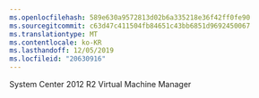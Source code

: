 ```yaml
---
ms.openlocfilehash: 589e630a9572813d02b6a335218e36f42ff0fe90
ms.sourcegitcommit: c63d47c411504fb84651c43bb6851d9692450067
ms.translationtype: MT
ms.contentlocale: ko-KR
ms.lasthandoff: 12/05/2019
ms.locfileid: "20630916"
---
```

<Token xmlns:xlink="http://www.w3.org/1999/xlink">System Center 2012 R2 Virtual Machine Manager</Token>
